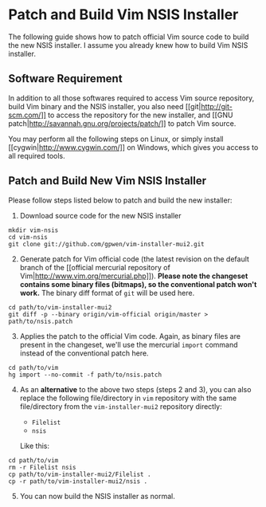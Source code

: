 # Patch and Build Vim NSIS Installer

The following guide shows how to patch official Vim source code to build the
new NSIS installer.  I assume you already knew how to build Vim NSIS
installer.

## Software Requirement

In addition to all those softwares required to access Vim source repository,
build Vim binary and the NSIS installer, you also need
[[git|http://git-scm.com/]] to access the repository for the new installer,
and [[GNU patch|http://savannah.gnu.org/projects/patch/]] to patch Vim source.

You may perform all the following steps on Linux, or simply install
[[cygwin|http://www.cygwin.com/]] on Windows, which gives you access to all
required tools.

## Patch and Build New Vim NSIS Installer

Please follow steps listed below to patch and build the new installer:

1.  Download source code for the new NSIS installer
```ksh
mkdir vim-nsis
cd vim-nsis
git clone git://github.com/gpwen/vim-installer-mui2.git
```

2.  Generate patch for Vim official code (the latest revision on the default
    branch of the [[official mercurial repository of
    Vim|http://www.vim.org/mercurial.php]]).  **Please note the changeset
    contains some binary files (bitmaps), so the conventional patch won't
    work.**  The binary diff format of `git` will be used here.
```ksh
cd path/to/vim-installer-mui2
git diff -p --binary origin/vim-official origin/master > path/to/nsis.patch
```

3.  Applies the patch to the official Vim code.  Again, as binary files are
    present in the changeset, we'll use the mercurial `import` command instead
    of the conventional patch here.
```ksh
cd path/to/vim
hg import --no-commit -f path/to/nsis.patch
```

4.  As an **alternative** to the above two steps (steps 2 and 3), you can also
    replace the following file/directory in `vim` repository with the same
    file/directory from the `vim-installer-mui2` repository directly:
    * `Filelist`
    * `nsis`

    Like this:
```ksh
cd path/to/vim
rm -r Filelist nsis
cp path/to/vim-installer-mui2/Filelist .
cp -r path/to/vim-installer-mui2/nsis .
```

5.  You can now build the NSIS installer as normal.
